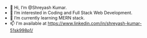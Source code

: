 - 👋 Hi, I’m @Shreyash Kumar.
- 👀 I’m interested in Coding and Full Stack Web Development.
- 🌱 I’m currently learning MERN stack.
- 📫 I'm available at https://www.linkedin.com/in/shreyash-kumar-51sk998p1/

<!---
Shreyash019/Shreyash019 is a ✨ special ✨ repository because its `README.md` (this file) appears on your GitHub profile.
You can click the Preview link to take a look at your changes.
--->
